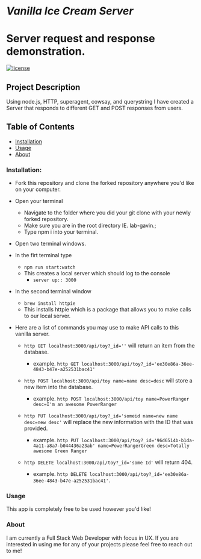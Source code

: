 # *Vanilla Ice Cream Server*

# Server request and response demonstration.
[![license](https://img.shields.io/github/license/mashape/apistatus.svg)]()

## Project Description
Using node.js, HTTP, superagent, cowsay, and querystring I have created a Server that responds to different GET and POST responses from users.

## Table of Contents
+ [Installation](#installation)
+ [Usage](#Usage)
+ [About](#About)

### Installation:
+ Fork this repository and clone the forked repository anywhere you'd like on your computer.

+ Open your terminal
  + Navigate to the folder where you did your git clone with your newly forked repository.
  + Make sure you are in the root directory IE. lab-gavin.;
  + Type npm i into your terminal.
+ Open two terminal windows.
+ In the firt terminal type
  + `npm run start:watch`
  + This creates a local server which should log to the console
    + `server up:: 3000`
+ In the second terminal window
  + `brew install httpie`
  + This installs httpie which is a package that allows you to make calls to our local server.

+ Here are a list of commands you may use to make API calls to this vanilla server.

  + `http GET localhost:3000/api/toy?_id=''` will return an item from the database.
      + example. `http GET localhost:3000/api/toy?_id='ee30e86a-36ee-4843-b47e-a252531bac41'`


  + `http POST localhost:3000/api/toy name=name desc=desc` will store a new item into the database.
    + example. `http POST localhost:3000/api/toy
        name=PowerRanger desc=I'm an awesome PowerRanger`


  + `http PUT localhost:3000/api/toy?_id='someid name=new name desc=new desc'` will replace the new information with the ID that was provided.
    + example. `http PUT localhost:3000/api/toy?_id='96d6514b-b1da-4a11-a8a7-b044436a23ab' name=PowerRangerGreen desc=Totally awesome Green Ranger`

  + `http DELETE localhost:3000/api/toy?_id='some Id'` will return 404.
    + example. `http DELETE localhost:3000/api/toy?_id='ee30e86a-36ee-4843-b47e-a252531bac41'`.

### Usage
This app is completely free to be used however you'd like!


### About
I am currently a Full Stack Web Developer with focus in UX. If you are interested in using me for any of your projects please feel free to reach out to me!
